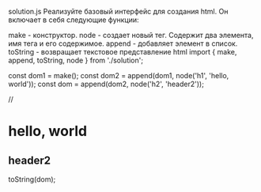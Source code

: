 solution.js
Реализуйте базовый интерфейс для создания html. Он включает в себя следующие функции:

make - конструктор.
node - создает новый тег. Содержит два элемента, имя тега и его содержимое.
append - добавляет элемент в список.
toString - возвращает текстовое представление html
import { make, append, toString, node } from './solution';

const dom1 = make();
const dom2 = append(dom1, node('h1', 'hello, world'));
const dom = append(dom2, node('h2', 'header2'));

// <h1>hello, world</h1><h2>header2</h2>
toString(dom);
